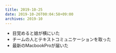```yaml
---
title: 2019-10-25
date: 2019-10-26T00:04:58+09:00
archives: 2019-10
---
```


- 目覚めると娘が横にいた
- チームの人とテキストコミュニケーションを取った
- 最新のMacbookProが届いた

